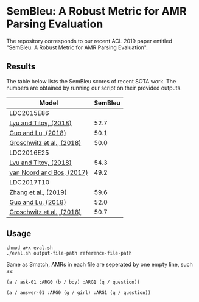 # SemBleu: A Robust Metric for AMR Parsing Evaluation

The repository corresponds to our recent ACL 2019 paper entitled "SemBleu: A Robust Metric for AMR Parsing Evaluation".

## Results

The table below lists the SemBleu scores of recent SOTA work. The numbers are obtained by running our script on their provided outputs.

| Model | SemBleu |
|---|---|
| LDC2015E86 ||
| [Lyu and Titov, (2018)](https://www.aclweb.org/anthology/P18-1037) | 52.7 |
| [Guo and Lu, (2018)](https://www.aclweb.org/anthology/D18-1198) | 50.1 |
| [Groschwitz et al., (2018)](https://www.aclweb.org/anthology/P18-1170) | 50.0 |
| LDC2016E25 ||
| [Lyu and Titov, (2018)](https://www.aclweb.org/anthology/P18-1037) | 54.3 |
| [van Noord and Bos, (2017)](https://arxiv.org/abs/1705.09980) | 49.2 |
| LDC2017T10 ||
| [Zhang et al., (2019)](https://www.aclweb.org/anthology/P19-1009) | 59.6 |
| [Guo and Lu, (2018)](https://www.aclweb.org/anthology/D18-1198) | 52.0 |
| [Groschwitz et al., (2018)](https://www.aclweb.org/anthology/P18-1170) | 50.7 |

## Usage

```
chmod a+x eval.sh
./eval.sh output-file-path reference-file-path
```

Same as Smatch, AMRs in each file are seperated by one empty line, such as:

```
(a / ask-01 :ARG0 (b / boy) :ARG1 (q / question))

(a / answer-01 :ARG0 (g / girl) :ARG1 (q / question))

```
